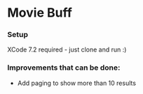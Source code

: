 # Movie Buff

### Setup
XCode 7.2 required - just clone and run :)

### Improvements that can be done:
- Add paging to show more than 10 results


